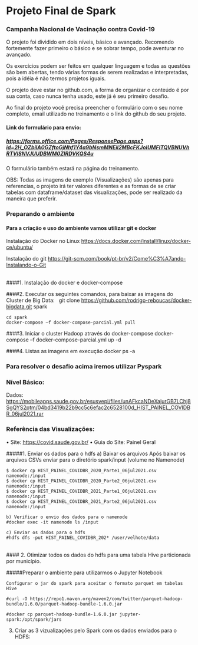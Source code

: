 # Projeto Final de Spark

### Campanha Nacional de Vacinação contra Covid-19

O projeto foi dividido em dois níveis, básico e avançado. Recomendo fortemente fazer primeiro o básico e se sobrar tempo, pode aventurar no avançado.

Os exercícios podem ser feitos em qualquer linguagem e todas as questões são bem abertas, tendo várias formas de serem realizadas e interpretadas, pois a idéia é não termos projetos iguais.

O projeto deve estar no github.com, a forma de organizar o conteúdo é por sua conta, caso nunca tenha usado, este já é seu primeiro desafio.

Ao final do projeto você precisa preencher o formulário com o seu nome completo, email utilizado no treinamento e o link do github do seu projeto.


#### Link do formulário para envio:
##### https://forms.office.com/Pages/ResponsePage.aspx?id=2H_OZbilA0GZftoGjNhf1Y4a9bNsmMNEil2MBcFKJolUMFlTQVBNUVhRTVlSNVJUUDBWM0ZIRDVKQS4u

O formulário também estará na página do treinamento.

OBS: Todas as imagens de exemplo (Visualizações) são apenas para referencias, o projeto irá ter valores diferentes e as formas de se criar tabelas com dataframe/dataset das visualizações, pode ser realizado da maneira que preferir.


### Preparando o ambiente 

#### Para a criação e uso do ambiente vamos utilizar git e docker

Instalação do Docker no Linux 
    https://docs.docker.com/install/linux/docker-ce/ubuntu/

Instalação do git
    https://git-scm.com/book/pt-br/v2/Come%C3%A7ando-Instalando-o-Git

<br>
####1. Instalação do docker e docker-compose

####2. Executar os seguintes comandos, para baixar as imagens do Cluster de Big Data:
  git clone https://github.com/rodrigo-reboucas/docker-bigdata.git spark

    cd spark 
    docker-compose –f docker-compose-parcial.yml pull


####3. Iniciar o cluster Hadoop através do docker-compose
    docker-compose –f docker-compose-parcial.yml up -d

####4. Listas as imagens em execução
    docker ps -a 

### Para resolver o desafio acima iremos utilizar Pyspark


### Nível Básico:

Dados: 
https://mobileapps.saude.gov.br/esusvepi/files/unAFkcaNDeXajurGB7LChj8SgQYS2ptm/04bd3419b22b9cc5c6efac2c6528100d_HIST_PAINEL_COVIDBR_06jul2021.rar

### Referência das Visualizações:
• Site: https://covid.saude.gov.br/
• Guia do Site: Painel Geral

#####1. Enviar os dados para o hdfs 
    a) Baixar os arquivos
    Após baixar os arquivos CSVs enviar para o diretório spark/input (volume no Namenode)

    $ docker cp HIST_PAINEL_COVIDBR_2020_Parte1_06jul2021.csv namenode:/input
    $ docker cp HIST_PAINEL_COVIDBR_2020_Parte2_06jul2021.csv namenode:/input
    $ docker cp HIST_PAINEL_COVIDBR_2021_Parte1_06jul2021.csv namenode:/input
    $ docker cp HIST_PAINEL_COVIDBR_2021_Parte2_06jul2021.csv namenode:/input

    b) Verificar o envio dos dados para o namenode
    #docker exec -it namenode ls /input

    c) Enviar os dados para o hdfs
    #hdfs dfs -put HIST_PAINEL_COVIDBR_202* /user/velhote/data


<br>
#### 2. Otimizar todos os dados do hdfs para uma tabela Hive particionada por município.

#####Preparar o ambiente para utilizarmos o Jupyter Notebook

    Configurar o jar do spark para aceitar o formato parquet em tabelas Hive

    #curl -O https://repo1.maven.org/maven2/com/twitter/parquet-hadoop-bundle/1.6.0/parquet-hadoop-bundle-1.6.0.jar

    #docker cp parquet-hadoop-bundle-1.6.0.jar jupyter-spark:/opt/spark/jars




3. Criar as 3 vizualizações pelo Spark com os dados enviados para o HDFS:

